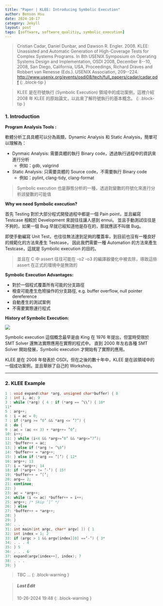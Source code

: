```yaml
---
title: "Paper | KLEE: Introducing Symbolic Execution"
author: Benson Hsu
date: 2024-10-17
category: Jekyll
layout: post
tags: [software, software_qualitiy, symbolic_execution]
---
```


> Cristian Cadar, Daniel Dunbar, and Dawson R. Engler. 2008. KLEE: Unassisted and Automatic Generation of High-Coverage Tests for Complex Systems Programs. In 8th USENIX Symposium on Operating Systems Design and Implementation, OSDI 2008, December 8--10, 2008, San Diego, California, USA, Proceedings, Richard Draves and Robbert van Renesse (Eds.). USENIX Association, 209--224. http://www.usenix.org/events/osdi08/tech/full_papers/cadar/cadar.pdf
{: .block-tip }

> KLEE 是在符號執行 (Symbolic Execution) 領域中的成功案例，這裡介紹 2008 年 KLEE 的原始論文，以此來了解符號執行的基本概念。
{: .block-tip }

### 1. Introduction

**Program Analysis Tools :**

軟體分析工具具體可以分為兩類，Dynamic Analysis 和 Static Analysis，簡單可以理解為：
-   Dynmaic Analysis: 需要具體的執行 Binary code，透過執行過程中的資訊來進行分析
    -   例如：gdb, valgrind
-   Static Analysis: 只需要具體的 Source code，不需要執行 Binary code
    -   例如：pylint, clang-tidy, clang-format

> Symbolic execution 也是靜態分析的一種，透過對變數的符號化來進行分析該變數的可能值

**Why we need Symbolic execution?**

首先 Testing 對於大部分程式開發過程中都是一個 Pain point，並且編寫 Testcase 相較於 Development 來說往往讓人感到 ennui。
並且手動測試往往是不夠的，如果一個 Bug 早就已經知道他是存在的，那就應該不叫做 Bug。

即使手動編寫 Unit Test，也往往無法達到足夠的覆蓋率，到目前也沒有一種良好的規範化的方法來產生 Testcase，
因此我們需要一種 Automation 的方法來產生 Testcase，這就是 Symbolic execution 的目的。

> 並且在 C 中 assert 往往可能在 -o2 -o3 的編譯器優化中被去除，導致這些 assert 在正式的環境中是無效的

**Symbolic Execution Advantages:**

-   對於一個程式覆蓋所有可能的分支路徑
-   檢查可能產生危險操作的分支路徑, e.g. buffer overflow, null pointer dereference
-   自動產生的測試案例
-   不需要實際運行程式

**History of Symbolic Execution:**

![](/image/2024/10-17-KLEE_symbolic_execution/1.png)

Symbolic execution 這個概念最早是由 King 在 1976 年提出，但當時受限於 SMT Solver 還無法實際應用在實際的程式中。
直到 2000 年左右各種 SMT Solver 開始發展，Symbolic execution 才開始有了實際的應用。

KLEE 是在 2008 年發表於 OSDI，但在之後的數十年中，KLEE 是在該領域中的一個成功案例，並且舉辦了自己的 Workshop。

---

### 2. KLEE Example

```c
1 : void expand(char *arg, unsigned char*buffer) { 8
2 : int i, ac; 9
3 : while (*arg) { 4 : if (*arg == ’\\’) { 10*
11*
5 : arg++;
6 : i = ac = 0;
7 : if (*arg >= ’0’ && *arg <= ’7’) {
8 : do {
9 : ac = (ac << 3) + *arg++− ’0’;
10: i++;
11: } while (i<4 && *arg>=’0’ && *arg<=’7’);
12: *buffer++ = ac;
13: } else if (*arg != ’\0’)
14: *buffer++ = *arg++;
15: } else if (*arg == ’[’) { 12*
16: arg++; 13
17: i = *arg++; 14
18: if (*arg++ != ’-’) { 15!
19: *buffer++ = ’[’;
20: arg−= 2;
21: continue;
22: }
23: ac = *arg++;
24: while (i <= ac) *buffer++ = i++;
25: arg++; /* Skip ’]’ */
26: } else
27: *buffer++ = *arg++;
28: }
29: }
30: . . .
31: int main(int argc, char* argv[ ]) { 1
32: int index = 1; 2
33: if (argc > 1 && argv[index][0] ==’-’) { 3*
34: . . . 4
35: } 5
36: . . . 6
37: expand(argv[index++], index); 7
38: . . .
39: }
```



> TBC ...
{: .block-warning }

> ##### Last Edit
> 10-26-2024 19:48
{: .block-warning }